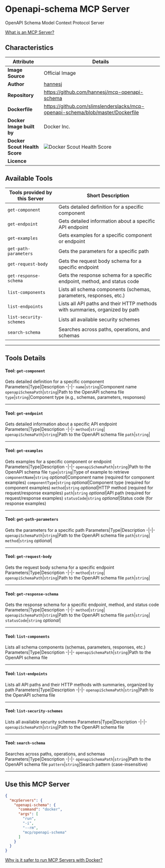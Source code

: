 # Openapi-schema MCP Server

OpenAPI Schema Model Context Protocol Server

[What is an MCP Server?](https://www.anthropic.com/news/model-context-protocol)

## Characteristics
Attribute|Details|
|-|-|
**Image Source**|Official Image
|**Author**|[hannesj](https://github.com/hannesj)
**Repository**|https://github.com/hannesj/mcp-openapi-schema
**Dockerfile**|https://github.com/slimslenderslacks/mcp-openapi-schema/blob/master/Dockerfile
**Docker Image built by**|Docker Inc.
**Docker Scout Health Score**| ![Docker Scout Health Score](https://api.scout.docker.com/v1/policy/insights/org-image-score/badge/mcp/openapi-schema)
**Licence**|

## Available Tools
Tools provided by this Server|Short Description
-|-
`get-component`|Gets detailed definition for a specific component|
`get-endpoint`|Gets detailed information about a specific API endpoint|
`get-examples`|Gets examples for a specific component or endpoint|
`get-path-parameters`|Gets the parameters for a specific path|
`get-request-body`|Gets the request body schema for a specific endpoint|
`get-response-schema`|Gets the response schema for a specific endpoint, method, and status code|
`list-components`|Lists all schema components (schemas, parameters, responses, etc.)|
`list-endpoints`|Lists all API paths and their HTTP methods with summaries, organized by path|
`list-security-schemes`|Lists all available security schemes|
`search-schema`|Searches across paths, operations, and schemas|

---
## Tools Details

#### Tool: **`get-component`**
Gets detailed definition for a specific component
Parameters|Type|Description
-|-|-
`name`|`string`|Component name
`openapiSchemaPath`|`string`|Path to the OpenAPI schema file
`type`|`string`|Component type (e.g., schemas, parameters, responses)

---
#### Tool: **`get-endpoint`**
Gets detailed information about a specific API endpoint
Parameters|Type|Description
-|-|-
`method`|`string`|
`openapiSchemaPath`|`string`|Path to the OpenAPI schema file
`path`|`string`|

---
#### Tool: **`get-examples`**
Gets examples for a specific component or endpoint
Parameters|Type|Description
-|-|-
`openapiSchemaPath`|`string`|Path to the OpenAPI schema file
`type`|`string`|Type of example to retrieve
`componentName`|`string` *optional*|Component name (required for component examples)
`componentType`|`string` *optional*|Component type (required for component examples)
`method`|`string` *optional*|HTTP method (required for request/response examples)
`path`|`string` *optional*|API path (required for request/response examples)
`statusCode`|`string` *optional*|Status code (for response examples)

---
#### Tool: **`get-path-parameters`**
Gets the parameters for a specific path
Parameters|Type|Description
-|-|-
`openapiSchemaPath`|`string`|Path to the OpenAPI schema file
`path`|`string`|
`method`|`string` *optional*|

---
#### Tool: **`get-request-body`**
Gets the request body schema for a specific endpoint
Parameters|Type|Description
-|-|-
`method`|`string`|
`openapiSchemaPath`|`string`|Path to the OpenAPI schema file
`path`|`string`|

---
#### Tool: **`get-response-schema`**
Gets the response schema for a specific endpoint, method, and status code
Parameters|Type|Description
-|-|-
`method`|`string`|
`openapiSchemaPath`|`string`|Path to the OpenAPI schema file
`path`|`string`|
`statusCode`|`string` *optional*|

---
#### Tool: **`list-components`**
Lists all schema components (schemas, parameters, responses, etc.)
Parameters|Type|Description
-|-|-
`openapiSchemaPath`|`string`|Path to the OpenAPI schema file

---
#### Tool: **`list-endpoints`**
Lists all API paths and their HTTP methods with summaries, organized by path
Parameters|Type|Description
-|-|-
`openapiSchemaPath`|`string`|Path to the OpenAPI schema file

---
#### Tool: **`list-security-schemes`**
Lists all available security schemes
Parameters|Type|Description
-|-|-
`openapiSchemaPath`|`string`|Path to the OpenAPI schema file

---
#### Tool: **`search-schema`**
Searches across paths, operations, and schemas
Parameters|Type|Description
-|-|-
`openapiSchemaPath`|`string`|Path to the OpenAPI schema file
`pattern`|`string`|Search pattern (case-insensitive)

---
## Use this MCP Server

```json
{
  "mcpServers": {
    "openapi-schema": {
      "command": "docker",
      "args": [
        "run",
        "-i",
        "--rm",
        "mcp/openapi-schema"
      ]
    }
  }
}
```

[Why is it safer to run MCP Servers with Docker?](https://www.docker.com/blog/the-model-context-protocol-simplifying-building-ai-apps-with-anthropic-claude-desktop-and-docker/)
